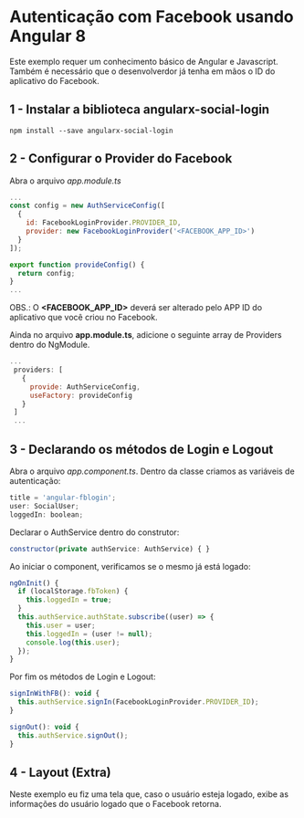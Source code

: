 # Autenticação com Facebook usando Angular 8

Este exemplo requer um conhecimento básico de Angular e Javascript.
Também é necessário que o desenvolverdor já tenha em mãos o ID do aplicativo do Facebook.

## 1 - Instalar a biblioteca angularx-social-login
~~~
npm install --save angularx-social-login
~~~

## 2 - Configurar o Provider do Facebook

Abra o arquivo *app.module.ts*

~~~javascript
...
const config = new AuthServiceConfig([
  {
    id: FacebookLoginProvider.PROVIDER_ID,
    provider: new FacebookLoginProvider('<FACEBOOK_APP_ID>')
  }
]);

export function provideConfig() {
  return config;
}
...
~~~

OBS.: O **<FACEBOOK_APP_ID>** deverá ser alterado pelo APP ID do aplicativo que você criou no Facebook.

Ainda no arquivo **app.module.ts**, adicione o seguinte array de Providers dentro do NgModule.

~~~javascript
...
 providers: [
   {
     provide: AuthServiceConfig,
     useFactory: provideConfig
   }
 ] 
 ...
~~~

## 3 - Declarando os métodos de Login e Logout

Abra o arquivo *app.component.ts*.
Dentro da classe criamos as variáveis de autenticação:

~~~javascript
title = 'angular-fblogin';
user: SocialUser;
loggedIn: boolean;
~~~

Declarar o AuthService dentro do construtor:

~~~javascript
constructor(private authService: AuthService) { }
~~~

Ao iniciar o component, verificamos se o mesmo já está logado:

~~~javascript
ngOnInit() {
  if (localStorage.fbToken) {
    this.loggedIn = true;
  }
  this.authService.authState.subscribe((user) => {
    this.user = user;
    this.loggedIn = (user != null);
    console.log(this.user);
  });
}
~~~  

Por fim os métodos de Login e Logout:

~~~javascript
signInWithFB(): void {
  this.authService.signIn(FacebookLoginProvider.PROVIDER_ID);
}

signOut(): void {
  this.authService.signOut();
}
~~~

## 4 - Layout (Extra)

Neste exemplo eu fiz uma tela que, caso o usuário esteja logado, exibe as informações do usuário logado que o Facebook retorna.
